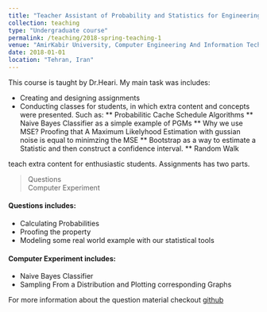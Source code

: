```yaml
---
title: "Teacher Assistant of Probability and Statistics for Engineering"
collection: teaching
type: "Undergraduate course"
permalink: /teaching/2018-spring-teaching-1
venue: "AmirKabir University, Computer Engineering And Information Technology Department"
date: 2018-01-01
location: "Tehran, Iran"
---
```


This course is taught by Dr.Heari. My main task was includes: <br>
* Creating and designing assignments 
* Conducting classes for students, in which extra content and concepts were presented. Such as:
** Probabilitic Cache Schedule Algorithms
** Naive Bayes Classifier as a simple example of PGMs
** Why we use MSE? Proofing that A Maximum Likelyhood Estimation with gussian noise is equal to minimzing the MSE
** Bootstrap as a way to estimate a Statistic and then construct a confidence interval.
** Random Walk

teach extra content for enthusiastic students. 
Assignments has two parts. 
> Questions<br>
> Computer Experiment<br>
#### Questions includes:
* Calculating Probabilities
* Proofing the property
* Modeling some real world example with our statistical tools
#### Computer Experiment  includes: 
* Naive Bayes Classifier
* Sampling From a Distribution and Plotting corresponding Graphs

For more information about the question material checkout [github](https://github.com/AliMorty/2018-spring-statistics-TA)
